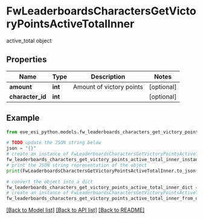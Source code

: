 # FwLeaderboardsCharactersGetVictoryPointsActiveTotalInner

active_total object

## Properties

Name | Type | Description | Notes
------------ | ------------- | ------------- | -------------
**amount** | **int** | Amount of victory points | [optional] 
**character_id** | **int** |  | [optional] 

## Example

```python
from eve_esi_python.models.fw_leaderboards_characters_get_victory_points_active_total_inner import FwLeaderboardsCharactersGetVictoryPointsActiveTotalInner

# TODO update the JSON string below
json = "{}"
# create an instance of FwLeaderboardsCharactersGetVictoryPointsActiveTotalInner from a JSON string
fw_leaderboards_characters_get_victory_points_active_total_inner_instance = FwLeaderboardsCharactersGetVictoryPointsActiveTotalInner.from_json(json)
# print the JSON string representation of the object
print(FwLeaderboardsCharactersGetVictoryPointsActiveTotalInner.to_json())

# convert the object into a dict
fw_leaderboards_characters_get_victory_points_active_total_inner_dict = fw_leaderboards_characters_get_victory_points_active_total_inner_instance.to_dict()
# create an instance of FwLeaderboardsCharactersGetVictoryPointsActiveTotalInner from a dict
fw_leaderboards_characters_get_victory_points_active_total_inner_from_dict = FwLeaderboardsCharactersGetVictoryPointsActiveTotalInner.from_dict(fw_leaderboards_characters_get_victory_points_active_total_inner_dict)
```
[[Back to Model list]](../README.md#documentation-for-models) [[Back to API list]](../README.md#documentation-for-api-endpoints) [[Back to README]](../README.md)


